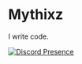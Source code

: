 # Mythixz
I write code. 

[![Discord Presence](https://lanyard.cnrad.dev/api/661916633958318090)](https://discord.com/users/661916633958318090)
